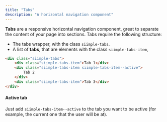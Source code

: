 ```yaml
---
title: "Tabs"
description: "A horizontal navigation component"
--- 
```


<style>
.siimple-tabs {
    margin-bottom: 0px !important
}
</style>

**Tabs** are a responsive horizontal navigation component, great to separate the content of your page into sections. Tabs require the following structure:

- The tabs wrapper, with the class `siimple-tabs`.
- A list of **tabs**, that are elements with the class `siimple-tabs-item`, 

```html preview="true"
<div class="siimple-tabs">
    <div class="siimple-tabs-item">Tab 1</div>
    <div class="siimple-tabs-item siimple-tabs-item--active">
        Tab 2
    </div>
    <div class="siimple-tabs-item">Tab 3</div>
</div>
```

#### Active tab

Just add `siimple-tabs-item--active` to the tab you want to be active (for example, the current one that the user will be at).



